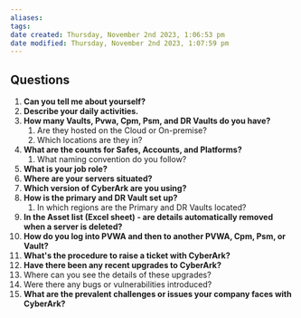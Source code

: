 ```yaml
---
aliases: 
tags: 
date created: Thursday, November 2nd 2023, 1:06:53 pm
date modified: Thursday, November 2nd 2023, 1:07:59 pm
---
```


## Questions

1. **Can you tell me about yourself?**
2. **Describe your daily activities.**
3. **How many Vaults, Pvwa, Cpm, Psm, and DR Vaults do you have?**
   1. Are they hosted on the Cloud or On-premise?
   2. Which locations are they in?
4. **What are the counts for Safes, Accounts, and Platforms?**
   1. What naming convention do you follow?
5. **What is your job role?**
6. **Where are your servers situated?**
7. **Which version of CyberArk are you using?**
8. **How is the primary and DR Vault set up?**
   1. In which regions are the Primary and DR Vaults located?
9. **In the Asset list (Excel sheet) - are details automatically removed when a server is deleted?**
10. **How do you log into PVWA and then to another PVWA, Cpm, Psm, or Vault?**
11. **What's the procedure to raise a ticket with CyberArk?**
12. **Have there been any recent upgrades to CyberArk?**
   1. Where can you see the details of these upgrades?
   2. Were there any bugs or vulnerabilities introduced?
13. **What are the prevalent challenges or issues your company faces with CyberArk?**
